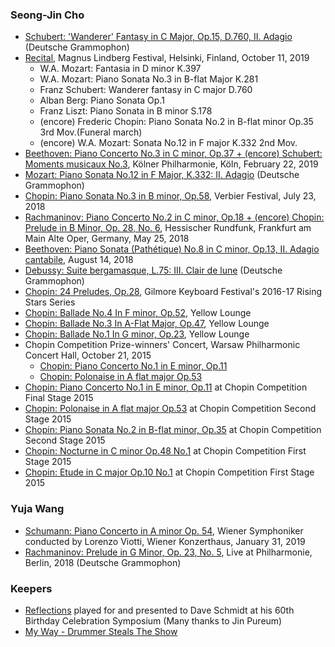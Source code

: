 
### Seong-Jin Cho
- [Schubert: 'Wanderer' Fantasy in C Major, Op.15, D.760, II. Adagio](https://youtu.be/CqRv__QKJ68) (Deutsche Grammophon)
- [Recital](https://youtu.be/MP-FHZLP-dA), Magnus Lindberg Festival, Helsinki, Finland, October 11, 2019
  - W.A. Mozart: Fantasia in D minor K.397
  - W.A. Mozart: Piano Sonata No.3 in B-flat Major K.281
  - Franz Schubert: Wanderer fantasy in C major D.760
  - Alban Berg: Piano Sonata Op.1
  - Franz Liszt: Piano Sonata in B minor S.178
  - (encore) Frederic Chopin: Piano Sonata No.2 in B-flat minor Op.35 3rd Mov.(Funeral march)
  - (encore) W.A. Mozart: Sonata No.12 in F major K.332  2nd Mov.
- [Beethoven: Piano Concerto No.3 in C minor, Op.37 + (encore) Schubert: Moments musicaux No.3](https://youtu.be/F79iU5WAU-8), Kölner Philharmonie, Köln, February 22, 2019
- [Mozart: Piano Sonata No.12 in F Major, K.332: II. Adagio](https://youtu.be/BzcEuBtWRjU) (Deutsche Grammophon)
- [Chopin: Piano Sonata No.3 in B minor, Op.58](https://youtu.be/l1uOYMei7Uo), Verbier Festival, July 23, 2018
- [Rachmaninov: Piano Concerto No.2 in C minor, Op.18 + (encore) Chopin: Prelude in B Minor, Op. 28, No. 6](https://youtu.be/fr976_FAFs4), Hessischer Rundfunk, Frankfurt am Main Alte Oper, Germany, May 25, 2018
- [Beethoven: Piano Sonata (Pathétique) No.8 in C minor, Op.13, II. Adagio cantabile](https://youtu.be/xaHjlsGo1ck), August 14, 2018
- [Debussy: Suite bergamasque, L.75: III. Clair de lune](https://youtu.be/U3u4pQ4WKOk) (Deutsche Grammophon)
- [Chopin: 24 Preludes, Op.28](https://youtu.be/QWFR9joxbpc), Gilmore Keyboard Festival's 2016-17 Rising Stars Series
- [Chopin: Ballade No.4 In F minor, Op.52](https://youtu.be/fTdWcgEvAog), Yellow Lounge
- [Chopin: Ballade No.3 In A-Flat Major, Op.47](https://youtu.be/EwYlLgumymo), Yellow Lounge
- [Chopin: Ballade No.1 In G minor, Op.23](https://youtu.be/taY5oHleS4I), Yellow Lounge
- Chopin Competition Prize-winners' Concert, Warsaw Philharmonic Concert Hall, October 21, 2015
  - [Chopin: Piano Concerto No.1 in E minor, Op.11](https://youtu.be/np7S8XR5eFM)
  - [Chopin: Polonaise in A flat major Op.53](https://youtu.be/aZYYoDDmg8M)
- [Chopin: Piano Concerto No.1 in E minor, Op.11](https://youtu.be/614oSsDS734) at Chopin Competition Final Stage 2015
- [Chopin: Polonaise in A flat major Op.53](https://youtu.be/d3IKMiv8AHw) at Chopin Competition Second Stage 2015
- [Chopin: Piano Sonata No.2 in B-flat minor, Op.35](https://youtu.be/zc9n2SOdksE) at Chopin Competition Second Stage 2015
- [Chopin: Nocturne in C minor Op.48 No.1](https://youtu.be/tSAwZP8e-zQ) at Chopin Competition First Stage 2015
- [Chopin: Etude in C major Op.10 No.1](https://youtu.be/9E82wwNc7r8) at Chopin Competition First Stage 2015


### Yuja Wang
- [Schumann: Piano Concerto in A minor Op. 54](https://youtu.be/fWDrJT0s1s8), Wiener Symphoniker conducted by Lorenzo Viotti, Wiener Konzerthaus, January 31, 2019
- [Rachmaninov: Prelude in G Minor, Op. 23, No. 5](https://youtu.be/GhBXx-2PadM), Live at Philharmonie, Berlin, 2018 (Deutsche Grammophon)

### Keepers
- [Reflections](https://youtu.be/xW_D5HHkJnI) played for and presented to Dave Schmidt at his 60th Birthday Celebration Symposium (Many thanks to Jin Pureum)
- [My Way - Drummer Steals The Show](https://youtu.be/a9kPfelTEds)
